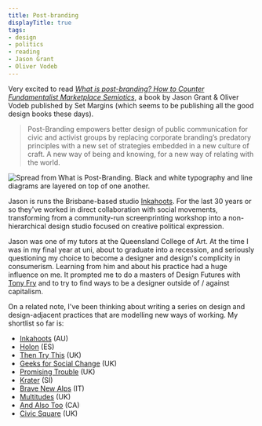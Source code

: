 ```yaml
---
title: Post-branding
displayTitle: true
tags: 
- design
- politics
- reading
- Jason Grant
- Oliver Vodeb
---
```


Very excited to read [*What is post-branding? How to Counter Fundamentalist Marketplace Semiotics*](https://www.setmargins.press/books/what-is-post-branding/), a book by Jason Grant & Oliver Vodeb published by Set Margins (which seems to be publishing all the good design books these days).

> Post-Branding empowers better design of public communication for civic and activist groups by replacing corporate branding’s predatory principles with a new set of strategies embedded in a new culture of craft. A new way of being and knowing, for a new way of relating with the world.

![Spread from What is Post-Branding. Black and white typography and line diagrams are layered on top of one another.](https://d2w9rnfcy7mm78.cloudfront.net/23677995/original_c2763a6249fc77cd3379392683c8a86b.jpg?1694974827?bc=0)

Jason is runs the Brisbane-based studio [Inkahoots](https://www.inkahoots.com.au/). For the last 30 years or so they've worked in direct collaboration with social movements, transforming from a community-run screenprinting workshop into a non-hierarchical design studio focused on creative political expression.

Jason was one of my tutors at the Queensland College of Art. At the time I was in my final year at uni, about to graduate into a recession, and seriously questioning my choice to become a designer and design's complicity in consumerism. Learning from him and about his practice had a huge influence on me. It prompted me to do a masters of Design Futures with [Tony Fry](https://www.thestudioattheedgeoftheworld.com/people.html) and to try to find ways to be a designer outside of / against capitalism.

On a related note, I've been thinking about writing a series on design and design-adjacent practices that are modelling new ways of working. My shortlist so far is:
- [Inkahoots](https://www.inkahoots.com.au/) (AU)
- [Holon](https://www.holon.cat/en/#about) (ES)
- [Then Try This](https://thentrythis.org/) (UK)
- [Geeks for Social Change](https://gfsc.studio/) (UK)
- [Promising Trouble](https://www.promisingtrouble.net/) (UK)
- [Krater](https://www.krater.si/en) (SI)
- [Brave New Alps](https://brave-new-alps.com/) (IT)
- [Multitudes](https://multitudes.coop/) (UK)
- [And Also Too](https://www.andalsotoo.net/) (CA)
- [Civic Square](https://civicsquare.cc/) (UK)
